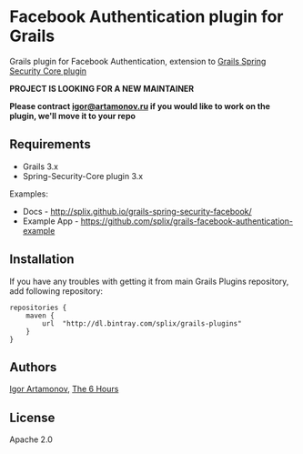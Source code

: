 Facebook Authentication plugin for Grails
=========================================

Grails plugin for Facebook Authentication, extension to [Grails Spring Security Core plugin](http://www.grails.org/plugin/spring-security-core)

**PROJECT IS LOOKING FOR A NEW MAINTAINER**

**Please contract igor@artamonov.ru if you would like to work on the plugin, we'll move it to your repo**

Requirements
------------

 * Grails 3.x
 * Spring-Security-Core plugin 3.x

Examples:

  * Docs - http://splix.github.io/grails-spring-security-facebook/
  * Example App - https://github.com/splix/grails-facebook-authentication-example

Installation
------------

If you have any troubles with getting it from main Grails Plugins repository, add following repository:
```
repositories {
    maven {
        url  "http://dl.bintray.com/splix/grails-plugins" 
    }
}
```

Authors
-------

[Igor Artamonov](http://igorartamonov.com), [The 6 Hours](http://the6hours.com)

License
-------

Apache 2.0
